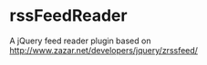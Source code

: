 rssFeedReader
=============

A jQuery feed reader plugin based on http://www.zazar.net/developers/jquery/zrssfeed/